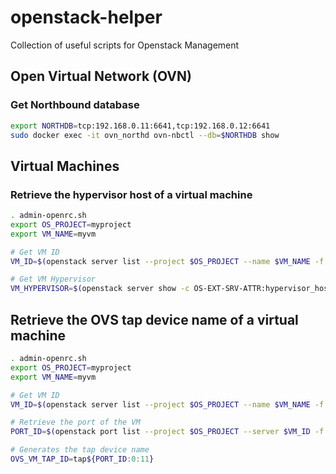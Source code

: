 # openstack-helper
Collection of useful scripts for Openstack Management

## Open Virtual Network (OVN)

### Get Northbound database

````bash
export NORTHDB=tcp:192.168.0.11:6641,tcp:192.168.0.12:6641
sudo docker exec -it ovn_northd ovn-nbctl --db=$NORTHDB show
````

## Virtual Machines

### Retrieve the hypervisor host of a virtual machine

````bash
. admin-openrc.sh
export OS_PROJECT=myproject
export VM_NAME=myvm

# Get VM ID
VM_ID=$(openstack server list --project $OS_PROJECT --name $VM_NAME -f value -c ID)

# Get VM Hypervisor
VM_HYPERVISOR=$(openstack server show -c OS-EXT-SRV-ATTR:hypervisor_hostname -f value $VM_ID)
````

## Retrieve the OVS tap device name of a virtual machine

````bash
. admin-openrc.sh
export OS_PROJECT=myproject
export VM_NAME=myvm

# Get VM ID
VM_ID=$(openstack server list --project $OS_PROJECT --name $VM_NAME -f value -c ID)

# Retrieve the port of the VM
PORT_ID=$(openstack port list --project $OS_PROJECT --server $VM_ID -f value -c ID)

# Generates the tap device name
OVS_VM_TAP_ID=tap${PORT_ID:0:11}
````
